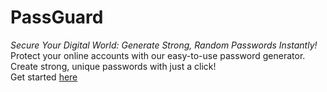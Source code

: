 # PassGuard

_Secure Your Digital World: Generate Strong, Random Passwords Instantly!_  
Protect your online accounts with our easy-to-use password generator.  
Create strong, unique passwords with just a click!  
Get started [here](https://panchalshubham0608.github.io/password-generator)
